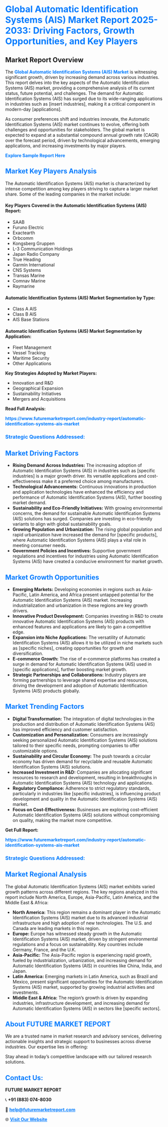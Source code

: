 <h1 style="color: #007BFF;">Global Automatic Identification Systems (AIS) Market Report 2025-2033: Driving Factors, Growth Opportunities, and Key Players</h1>

<section id="overview">
<h2>Market Report Overview</h2>
<p>The <a href="https://www.futuremarketreport.com/industry-report/automatic-identification-systems-ais-market" style="color: #007BFF; text-decoration: none;"><strong>Global Automatic Identification Systems (AIS) Market</strong></a> is witnessing significant growth, driven by increasing demand across various industries. This report delves into the key aspects of the Automatic Identification Systems (AIS) market, providing a comprehensive analysis of its current status, future potential, and challenges. The demand for Automatic Identification Systems (AIS) has surged due to its wide-ranging applications in industries such as [insert industries], making it a critical component in modern-day [applications].</p>
<p>As consumer preferences shift and industries innovate, the Automatic Identification Systems (AIS) market continues to evolve, offering both challenges and opportunities for stakeholders. The global market is expected to expand at a substantial compound annual growth rate (CAGR) over the forecast period, driven by technological advancements, emerging applications, and increasing investments by major players.</p>
</section>

<section id="overview">
<p><a href="https://www.futuremarketreport.com/request-sample/reportId=99442" style="color: #007BFF; text-decoration: none;"><strong>Explore Sample Report Here</strong></a></p>
</section>

<section id="key-players">
<h2 style="color: #007BFF;">Market Key Players Analysis</h2>
<p>The Automatic Identification Systems (AIS) market is characterized by intense competition among key players striving to capture a larger market share. Some of the leading companies in the market include:</p>
<h4>Key Players Covered in the Automatic Identification Systems (AIS) Report:</h4>
<ul><li>SAAB</li><li>Furuno Electric</li><li>Exactearth</li><li>Orbcomm</li><li>Kongsberg Gruppen</li><li>L-3 Communication Holdings</li><li>Japan Radio Company</li><li>True Heading</li><li>Garmin International</li><li>CNS Systems</li><li>Transas Marine</li><li>Comnav Marine</li><li>Raymarine</li></ul>
<h4>Automatic Identification Systems (AIS) Market Segmentation by Type:</h4>
<ul><li>Class A AIS</li><li>Class B AIS</li><li>AIS Base Stations</li></ul>

<h4>Automatic Identification Systems (AIS) Market Segmentation by Application:</h4>
<ul><li>Fleet Management</li><li>Vessel Tracking</li><li>Maritime Security</li><li>Other Applications</li></ul>
<p><strong>Key Strategies Adopted by Market Players:</strong></p>
<ul>
<li>Innovation and R&D</li>
<li>Geographical Expansion</li>
<li>Sustainability Initiatives</li>
<li>Mergers and Acquisitions</li>
</ul>
</section>

<section>
<p><strong>Read Full Analysis: </strong></p><a href="https://www.futuremarketreport.com/industry-report/automatic-identification-systems-ais-market" style="color: #007BFF; text-decoration: none;"><strong>https://www.futuremarketreport.com/industry-report/automatic-identification-systems-ais-market</strong></a>
<h3 style="color: #007BFF;">Strategic Questions Addressed:</h3>
</section>

<section id="driving-factors">
<h2 style="color: #007BFF;">Market Driving Factors</h2>
<ul>
<li><strong>Rising Demand Across Industries:</strong> The increasing adoption of Automatic Identification Systems (AIS) in industries such as [specific industries] is a major growth driver. Its versatile applications and cost-effectiveness make it a preferred choice among manufacturers.</li>
<li><strong>Technological Advancements:</strong> Continuous innovations in production and application technologies have enhanced the efficiency and performance of Automatic Identification Systems (AIS), further boosting market demand.</li>
<li><strong>Sustainability and Eco-Friendly Initiatives:</strong> With growing environmental concerns, the demand for sustainable Automatic Identification Systems (AIS) solutions has surged. Companies are investing in eco-friendly variants to align with global sustainability goals.</li>
<li><strong>Growing Population and Urbanization:</strong> The rising global population and rapid urbanization have increased the demand for [specific products], where Automatic Identification Systems (AIS) plays a vital role in meeting consumer needs.</li>
<li><strong>Government Policies and Incentives:</strong> Supportive government regulations and incentives for industries using Automatic Identification Systems (AIS) have created a conducive environment for market growth.</li>
</ul>
</section>

<section id="growth-opportunities">
<h2 style="color: #007BFF;">Market Growth Opportunities</h2>
<ul>
<li><strong>Emerging Markets:</strong> Developing economies in regions such as Asia-Pacific, Latin America, and Africa present untapped potential for the Automatic Identification Systems (AIS) market. Increasing industrialization and urbanization in these regions are key growth drivers.</li>
<li><strong>Innovative Product Development:</strong> Companies investing in R&D to create innovative Automatic Identification Systems (AIS) products with enhanced features and applications are likely to gain a competitive edge.</li>
<li><strong>Expansion into Niche Applications:</strong> The versatility of Automatic Identification Systems (AIS) allows it to be utilized in niche markets such as [specific niches], creating opportunities for growth and diversification.</li>
<li><strong>E-commerce Growth:</strong> The rise of e-commerce platforms has created a surge in demand for Automatic Identification Systems (AIS) used in [specific applications], further boosting market growth.</li>
<li><strong>Strategic Partnerships and Collaborations:</strong> Industry players are forming partnerships to leverage shared expertise and resources, driving the development and adoption of Automatic Identification Systems (AIS) products globally.</li>
</ul>
</section>

<section id="trending-factors">
<h2 style="color: #007BFF;">Market Trending Factors</h2>
<ul>
<li><strong>Digital Transformation:</strong> The integration of digital technologies in the production and distribution of Automatic Identification Systems (AIS) has improved efficiency and customer satisfaction.</li>
<li><strong>Customization and Personalization:</strong> Consumers are increasingly seeking personalized Automatic Identification Systems (AIS) solutions tailored to their specific needs, prompting companies to offer customizable options.</li>
<li><strong>Sustainability and Circular Economy:</strong> The push towards a circular economy has driven demand for recyclable and reusable Automatic Identification Systems (AIS) solutions.</li>
<li><strong>Increased Investment in R&D:</strong> Companies are allocating significant resources to research and development, resulting in breakthroughs in Automatic Identification Systems (AIS) technology and applications.</li>
<li><strong>Regulatory Compliance:</strong> Adherence to strict regulatory standards, particularly in industries like [specific industries], is influencing product development and quality in the Automatic Identification Systems (AIS) market.</li>
<li><strong>Focus on Cost-Effectiveness:</strong> Businesses are exploring cost-efficient Automatic Identification Systems (AIS) solutions without compromising on quality, making the market more competitive.</li>
</ul>
</section>

<section>
<p><strong>Get Full Report: </strong></p><a href="https://www.futuremarketreport.com/industry-report/automatic-identification-systems-ais-market" style="color: #007BFF; text-decoration: none;"><strong>https://www.futuremarketreport.com/industry-report/automatic-identification-systems-ais-market</strong></a>
<h3 style="color: #007BFF;">Strategic Questions Addressed:</h3>
</section>


<section id="regional-analysis">
<h2 style="color: #007BFF;">Market Regional Analysis</h2>
<p>The global Automatic Identification Systems (AIS) market exhibits varied growth patterns across different regions. The key regions analyzed in this report include North America, Europe, Asia-Pacific, Latin America, and the Middle East & Africa:</p>
<ul>
<li><strong>North America:</strong> This region remains a dominant player in the Automatic Identification Systems (AIS) market due to its advanced industrial infrastructure and high adoption of new technologies. The U.S. and Canada are leading markets in this region.</li>
<li><strong>Europe:</strong> Europe has witnessed steady growth in the Automatic Identification Systems (AIS) market, driven by stringent environmental regulations and a focus on sustainability. Key countries include Germany, France, and the U.K.</li>
<li><strong>Asia-Pacific:</strong> The Asia-Pacific region is experiencing rapid growth, fueled by industrialization, urbanization, and increasing demand for Automatic Identification Systems (AIS) in countries like China, India, and Japan.</li>
<li><strong>Latin America:</strong> Emerging markets in Latin America, such as Brazil and Mexico, present significant opportunities for the Automatic Identification Systems (AIS) market, supported by growing industrial activities and investments.</li>
<li><strong>Middle East & Africa:</strong> The region’s growth is driven by expanding industries, infrastructure development, and increasing demand for Automatic Identification Systems (AIS) in sectors like [specific sectors].</li>
</ul>
</section>

<footer>
<h2 style="color: #007BFF;">About FUTURE MARKET REPORT</h2>
<p>We are a trusted name in market research and advisory services, delivering actionable insights and strategic support to businesses across diverse industries. Our expertise lies in offering:</p>

<p>Stay ahead in today’s competitive landscape with our tailored research solutions.</p>

<h2 style="color: #007BFF;">Contact Us:</h2>
<p><strong>FUTURE MARKET REPORT</strong></p>
<p>📞 <strong>+91 (883) 074-8030</strong></p>
<p>📧 <strong><a href="mailto:help@futuremarketreport.com" style="color: #007BFF;">help@futuremarketreport.com</a></strong></p>
<p>🌐 <strong><a href="https://www.futuremarketreport.com/" style="color: #007BFF;">Visit Our Website</a></strong></p>
</footer>